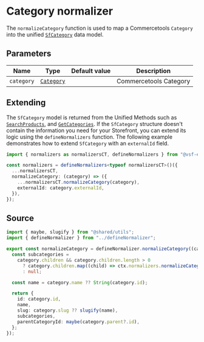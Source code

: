 # Category normalizer

The `normalizeCategory` function is used to map a Commercetools `Category` into the unified [`SfCategory`](/reference/unified-data-model.html#sfcategory) data model.

## Parameters

| Name       | Type                                                                                                    | Default value | Description            |
| ---------- | ------------------------------------------------------------------------------------------------------- | ------------- | ---------------------- |
| `category` | [`Category`](https://docs.alokai.com/integrations/commercetools/api/commercetools-types/Category) |               | Commercetools Category |

## Extending

The `SfCategory` model is returned from the Unified Methods such as [`SearchProducts`](/unified-data-layer/unified-methods/products#searchproducts), and [`GetCategories`](/unified-data-layer/unified-methods/category#getcategories). If the `SfCategory` structure doesn't contain the information you need for your Storefront, you can extend its logic using the `defineNormalizers` function. The following example demonstrates how to extend `SfCategory` with an `externalId` field.

```ts
import { normalizers as normalizersCT, defineNormalizers } from "@vsf-enterprise/unified-api-commercetools";

const normalizers = defineNormalizers<typeof normalizersCT>()({
  ...normalizersCT,
  normalizeCategory: (category) => ({
    ...normalizersCT.normalizeCategory(category),
    externalId: category.externalId,
  }),
});
```

## Source

```ts [category.ts]
import { maybe, slugify } from "@shared/utils";
import { defineNormalizer } from "../defineNormalizer";

export const normalizeCategory = defineNormalizer.normalizeCategory((category, ctx) => {
  const subcategories =
    category.children && category.children.length > 0
      ? category.children.map((child) => ctx.normalizers.normalizeCategory(child))
      : null;

  const name = category.name ?? String(category.id);

  return {
    id: category.id,
    name,
    slug: category.slug ?? slugify(name),
    subcategories,
    parentCategoryId: maybe(category.parent?.id),
  };
});
```
